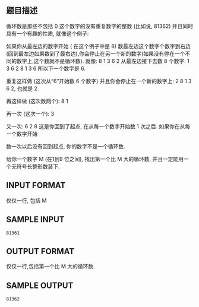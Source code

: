 ## 题目描述

循环数是那些不包括 0 这个数字的没有重复数字的整数 (比如说, 81362) 并且同时具有一个有趣的性质, 就像这个例子:

如果你从最左边的数字开始 ( 在这个例子中是 8) 数最左边这个数字个数字到右边(回到最左边如果数到了最右边),你会停止在另一个新的数字(如果没有停在一个不同的数字上,这个数就不是循环数). 就像: 8 1 3 6 2 从最左边接下去数 8 个数字: 1 3 6 2 8 1 3 6 所以下一个数字是 6.

重复这样做 (这次从“6”开始数 6 个数字) 并且你会停止在一个新的数字上: 2 8 1 3 6 2, 也就是 2.

再这样做 (这次数两个): 8 1

再一次 (这次一个): 3

又一次: 6 2 8 这是你回到了起点, 在从每一个数字开始数 1 次之后. 如果你在从每一个数字开始

数一次以后没有回到起点, 你的数字不是一个循环数.

给你一个数字 M (在1到9 位之间), 找出第一个比 M 大的循环数, 并且一定能用一个无符号长整形数装下.

## INPUT FORMAT

仅仅一行, 包括 M

## SAMPLE INPUT

```
81361
```

## OUTPUT FORMAT

仅仅一行,包括第一个比 M 大的循环数.

## SAMPLE OUTPUT

```
81362 
```

